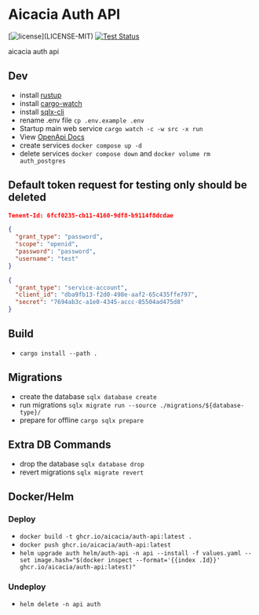 # Aicacia Auth API

[![license](https://img.shields.io/badge/license-MIT%2FApache--2.0-blue")](LICENSE-MIT)
[![Test Status](https://github.com/aicacia/rs-auth/workflows/Tests/badge.svg?event=push)](https://github.com/nathanfaucett/rs-auth/actions)

aicacia auth api

## Dev

- install [rustup](https://rustup.rs/)
- install [cargo-watch](https://crates.io/crates/cargo-watch)
- install [sqlx-cli](https://github.com/launchbadge/sqlx/tree/main/sqlx-cli)
- rename .env file `cp .env.example .env`
- Startup main web service `cargo watch -c -w src -x run`
- View [OpenApi Docs](https://petstore.swagger.io/?url=http://localhost:3000/openapi.json)
- create services `docker compose up -d`
- delete services `docker compose down` and `docker volume rm auth_postgres`

## Default token request for testing only should be deleted

```json
Tenent-Id: 6fcf0235-cb11-4160-9df8-b9114f8dcdae
```

```json
{
  "grant_type": "password",
  "scope": "openid",
  "password": "password",
  "username": "test"
}
```

```json
{
  "grant_type": "service-account",
  "client_id": "dba9fb13-f2d0-498e-aaf2-65c435ffe797",
  "secret": "7694ab3c-a1e0-4345-accc-85504ad475d8"
}
```

## Build

- `cargo install --path .`

## Migrations

- create the database `sqlx database create`
- run migrations `sqlx migrate run --source ./migrations/${database-type}/`
- prepare for offline `cargo sqlx prepare`

## Extra DB Commands

- drop the database `sqlx database drop`
- revert migrations `sqlx migrate revert`

## Docker/Helm

### Deploy

- `docker build -t ghcr.io/aicacia/auth-api:latest .`
- `docker push ghcr.io/aicacia/auth-api:latest`
- `helm upgrade auth helm/auth-api -n api --install -f values.yaml --set image.hash="$(docker inspect --format='{{index .Id}}' ghcr.io/aicacia/auth-api:latest)"`

### Undeploy

- `helm delete -n api auth`
